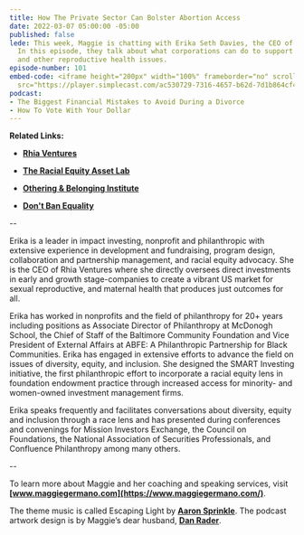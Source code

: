 ```yaml
---
title: How The Private Sector Can Bolster Abortion Access
date: 2022-03-07 05:00:00 -05:00
published: false
lede: This week, Maggie is chatting with Erika Seth Davies, the CEO of Rhia Ventures.
  In this episode, they talk about what corporations can do to support abortion access
  and other reproductive health issues.
episode-number: 101
embed-code: <iframe height="200px" width="100%" frameborder="no" scrolling="no" seamless
  src="https://player.simplecast.com/ac530729-7316-4657-b62d-7d1b864cf460?dark=false"></iframe>
podcast:
- The Biggest Financial Mistakes to Avoid During a Divorce
- How To Vote With Your Dollar
---
```


**Related Links:**

* **[Rhia Ventures](https://rhiaventures.org/)**

* **[The Racial Equity Asset Lab](https://racialequityassetlab.org/)**

* **[Othering & Belonging Institute](https://belonging.berkeley.edu/)**

* **[Don't Ban Equality](https://dontbanequality.com/)**

--

Erika is a leader in impact investing, nonprofit and philanthropic with extensive experience in development and fundraising, program design, collaboration and partnership management, and racial equity advocacy. She is the CEO of Rhia Ventures where she directly oversees direct investments in early and growth stage-companies to create a vibrant US market for sexual reproductive, and maternal health that produces just outcomes for all.

Erika has worked in nonprofits and the field of philanthropy for 20\+ years including positions as Associate Director of Philanthropy at McDonogh School, the Chief of Staff of the Baltimore Community Foundation and Vice President of External Affairs at ABFE: A Philanthropic Partnership for Black Communities. Erika has engaged in extensive efforts to advance the field on issues of diversity, equity, and inclusion. She designed the SMART Investing initiative, the first philanthropic effort to incorporate a racial equity lens in foundation endowment practice through increased access for minority- and women-owned investment management firms.

Erika speaks frequently and facilitates conversations about diversity, equity and inclusion through a race lens and has presented during conferences and convenings for Mission Investors Exchange, the Council on Foundations, the National Association of Securities Professionals, and Confluence Philanthropy among many others.

--

To learn more about Maggie and her coaching and speaking services, visit **[www.maggiegermano.com](https://www.maggiegermano.com/)**.

The theme music is called Escaping Light by **[Aaron Sprinkle](http://aaronsprinklemusic.com/)**. The podcast artwork design is by Maggie’s dear husband, **[Dan Rader](https://danrdesign.com/)**.
